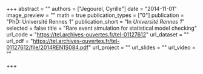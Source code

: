 +++
abstract = ""
authors = ["Jegourel, Cyrille"]
date = "2014-11-01"
image_preview = ""
math = true
publication_types = ["0"]
publication = "PhD: Université Rennes 1"
publication_short = "In *Université Rennes 1*"
selected = false
title = "Rare event simulation for statistical model checking"
url_code = "https://tel.archives-ouvertes.fr/tel-01127612"
url_dataset = ""
url_pdf = "https://tel.archives-ouvertes.fr/tel-01127612/file/2014REN1S084.pdf"
url_project = ""
url_slides = ""
url_video = ""

+++
